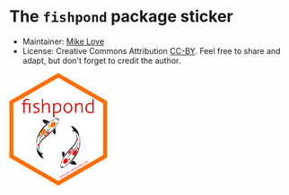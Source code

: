 # The `fishpond` package sticker

* Maintainer: [Mike Love](https://github.com/mikelove)
* License: Creative Commons Attribution
[CC-BY](https://creativecommons.org/licenses/by/2.0/). Feel free to
share and adapt, but don't forget to credit the author.

<img src=fishpond.png height="200">
